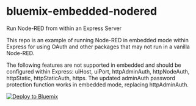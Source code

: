 # bluemix-embedded-nodered
Run Node-RED from within an Express Server

This repo is an example of running Node-RED in embedded mode within Express for using OAuth and other packages that may not run in a vanilla Node-RED.  

The following features are not supported in embedded and should be configured within Express: uiHost, uiPort, httpAdminAuth, httpNodeAuth, httpStatic, httpStaticAuth, https. The updated adminAuth password protection function works in embedded mode, replacing httpAdminAuth. 

[![Deploy to Bluemix](https://bluemix.net/deploy/button.png)](https://bluemix.net/deploy?repository=https://github.com/slkaczma/bluemix-embedded-nodered)
